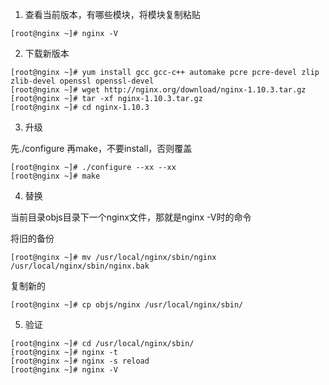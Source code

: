 1. 查看当前版本，有哪些模块，将模块复制粘贴

```shell
[root@nginx ~]# nginx -V
```

2. 下载新版本

```shell
[root@nginx ~]# yum install gcc gcc-c++ automake pcre pcre-devel zlip zlib-devel openssl openssl-devel 
[root@nginx ~]# wget http://nginx.org/download/nginx-1.10.3.tar.gz
[root@nginx ~]# tar -xf nginx-1.10.3.tar.gz
[root@nginx ~]# cd nginx-1.10.3
```

3. 升级

先./configure 再make，不要install，否则覆盖

```shell
[root@nginx ~]# ./configure --xx --xx
[root@nginx ~]# make
```

4. 替换

当前目录objs目录下一个nginx文件，那就是nginx -V时的命令

将旧的备份

```shell
[root@nginx ~]# mv /usr/local/nginx/sbin/nginx /usr/local/nginx/sbin/nginx.bak
```

复制新的

```shell
[root@nginx ~]# cp objs/nginx /usr/local/nginx/sbin/
```

5. 验证

```shell
[root@nginx ~]# cd /usr/local/nginx/sbin/
[root@nginx ~]# nginx -t
[root@nginx ~]# nginx -s reload
[root@nginx ~]# nginx -V
```

